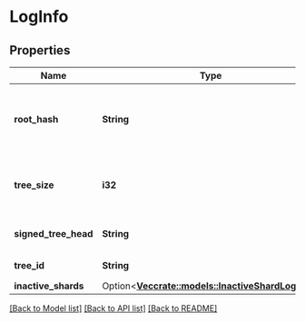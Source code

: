 # LogInfo

## Properties

Name | Type | Description | Notes
------------ | ------------- | ------------- | -------------
**root_hash** | **String** | The current hash value stored at the root of the merkle tree | 
**tree_size** | **i32** | The current number of nodes in the merkle tree | 
**signed_tree_head** | **String** | The current signed tree head | 
**tree_id** | **String** | The current treeID | 
**inactive_shards** | Option<[**Vec<crate::models::InactiveShardLogInfo>**](InactiveShardLogInfo.md)> |  | [optional]

[[Back to Model list]](../README.md#documentation-for-models) [[Back to API list]](../README.md#documentation-for-api-endpoints) [[Back to README]](../README.md)



